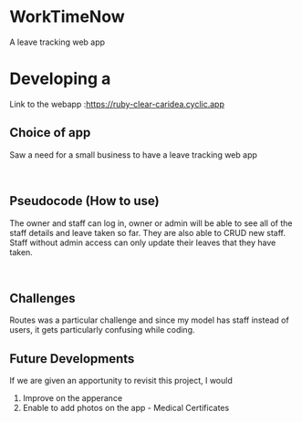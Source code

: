 # WorkTimeNow
A leave tracking web app

# Developing a 
 Link to the webapp :https://ruby-clear-caridea.cyclic.app

## Choice of app
Saw a need for a small business to have a leave tracking web app

<br>

## Pseudocode (How to use)

The owner and staff can log in, owner or admin will be able to see all of the staff details and leave taken so far. They are also able to CRUD new staff.
Staff without admin access can only update their leaves that they have taken.

<br>

## Challenges

Routes was a particular challenge and since my model has staff instead of users, it gets particularly confusing while coding.

## Future Developments

If we are given an apportunity to revisit this project, I would

1) Improve on the apperance
2) Enable to add photos on the app - Medical Certificates



